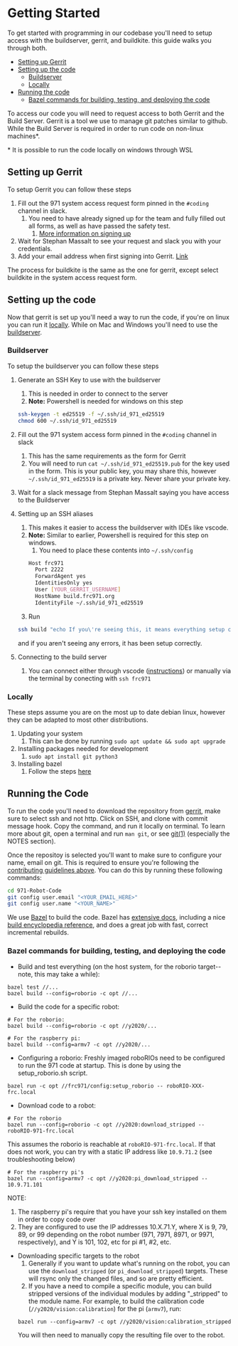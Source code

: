 # Getting Started

To get started with programming in our codebase you'll need to setup access with the buildserver, gerrit, and buildkite.
this guide walks you through both.

* [Setting up Gerrit](#setting-up-gerrit)
* [Setting up the code](#setting-up-the-code)
    * [Buildserver](#buildserver)
    * [Locally](#locally)
* [Running the code](#running-the-code)
    * [Bazel commands for building, testing, and deploying the code](#bazel-commands-for-building-testing-and-deploying-the-code)

To access our code you will need to request access to both Gerrit and the Build Server.
Gerrit is a tool we use to manage git patches similar to github.
While the Build Server is required in order to run code on non-linux machines*.

\* It is possible to run the code locally on windows through WSL

## Setting up Gerrit
To setup Gerrit you can follow these steps
1. Fill out the 971 system access request form pinned in the `#coding` channel in slack.
    1. You need to have already signed up for the team and fully filled out all forms, as well as have passed the safety test.
        1. [More information on signing up](https://frc971.org/join)
2. Wait for Stephan Massalt to see your request and slack you with your credentials.
3. Add your email address when first signing into Gerrit. [Link](https://software.frc971.org/gerrit/settings/#Profile)

The process for buildkite is the same as the one for gerrit, except select buildkite in the system access request form.

## Setting up the code

Now that gerrit is set up you'll need a way to run the code, if you're on linux you can run it [locally](#locally).
While on Mac and Windows you'll need to use the [buildserver](#buildserver).

### Buildserver

To setup the buildserver you can follow these steps
1. Generate an SSH Key to use with the buildserver
    1. This is needed in order to connect to the server
    2. **Note:** Powershell is needed for windows on this step
    ```bash
    ssh-keygen -t ed25519 -f ~/.ssh/id_971_ed25519
    chmod 600 ~/.ssh/id_971_ed25519
    ```
2. Fill out the 971 system access form pinned in the `#coding` channel in slack
    1. This has the same requirements as the form for Gerrit
    2. You will need to run `cat ~/.ssh/id_971_ed25519.pub` for the key used in the form. This is your public key, you may share this, however `~/.ssh/id_971_ed25519` is a private key. Never share your private key.

3. Wait for a slack message from Stephan Massalt saying you have access to the Buildserver

4. Setting up an SSH aliases
    1. This makes it easier to access the buildserver with IDEs like vscode.
    2. **Note:** Similar to earlier, Powershell is required for this step on windows.
        1. You need to place these contents into `~/.ssh/config`
        ```bash
        Host frc971
          Port 2222
          ForwardAgent yes
          IdentitiesOnly yes
          User [YOUR_GERRIT_USERNAME]
          HostName build.frc971.org
          IdentityFile ~/.ssh/id_971_ed25519
        ```
    3. Run
    ```bash
    ssh build "echo If you\'re seeing this, it means everything setup correctly"
    ```
    and if you aren't seeing any errors, it has been setup correctly. 
5. Connecting to the build server
    1. You can connect either through vscode ([instructions](setup-ssh-vscode.md)) or manually via the terminal by conecting with `ssh frc971`


### Locally

These steps assume you are on the most up to date debian linux, however they can be adapted to most other distributions.

1. Updating your system
    1. This can be done by running `sudo apt update && sudo apt upgrade`
2. Installing packages needed for development
    1. `sudo apt install git python3`
3. Installing bazel
    1. Follow the steps [here](https://bazel.build/install/ubuntu)

## Running the Code

To run the code you'll need to download the repository from [gerrit](https://software.frc971.org/gerrit/admin/repos/971-Robot-Code), make sure to select ssh and not http. Click on SSH, and clone with commit message hook. Copy the command, and run it locally on terminal.
To learn more about git, open a terminal and run `man git`, or see [git(1)](https://manpages.debian.org/buster/git-man/git.1.en.html) (especially the NOTES section).

Once the repositoy is selected you'll want to make sure to configure your name, email on git. This is required to ensure you're following the [contributing guidelines above](#contributing). You can do this by running these following commands:
```bash
cd 971-Robot-Code
git config user.email "<YOUR_EMAIL_HERE>"
git config user.name "<YOUR_NAME>"
```
We use [Bazel](http://bazel.io) to build the code. Bazel has [extensive docs](https://docs.bazel.build/versions/master/build-ref.html), including a nice [build encyclopedia reference](https://docs.bazel.build/versions/master/be/overview.html), and does a great job with fast, correct incremental rebuilds.

### Bazel commands for building, testing, and deploying the code
  * Build and test everything (on the host system, for the roborio target-- note, this may take a while):
```
bazel test //...
bazel build --config=roborio -c opt //...
```
  * Build the code for a specific robot:
```console
# For the roborio:
bazel build --config=roborio -c opt //y2020/...
```
```
# For the raspberry pi:
bazel build --config=armv7 -c opt //y2020/...
```

  * Configuring a roborio: Freshly imaged roboRIOs need to be configured to run the 971 code
at startup.  This is done by using the setup_roborio.sh script.
```console
bazel run -c opt //frc971/config:setup_roborio -- roboRIO-XXX-frc.local
```

  * Download code to a robot:
```console
# For the roborio
bazel run --config=roborio -c opt //y2020:download_stripped -- roboRIO-971-frc.local
```
This assumes the roborio is reachable at `roboRIO-971-frc.local`.  If that does not work, you can try with a static IP address like `10.9.71.2` (see troubleshooting below)
```console
# For the raspberry pi's
bazel run --config=armv7 -c opt //y2020:pi_download_stripped -- 10.9.71.101
```
NOTE:
  1. The raspberry pi's require that you have your ssh key installed on them in order to copy code over
  2. They are configured to use the IP addresses 10.X.71.Y, where X is 9, 79, 89, or 99 depending on the robot number (971, 7971, 8971, or 9971, respectively), and Y is 101, 102, etc for pi #1, #2, etc.

  * Downloading specific targets to the robot
    1. Generally if you want to update what's running on the robot, you can use the `download_stripped` (or `pi_download_stripped`) targets.  These will rsync only the changed files, and so are pretty efficient.
    2. If you have a need to compile a specific module, you can build stripped versions of the individual modules by adding "_stripped" to the module name.  For example, to build the calibration code (`//y2020/vision:calibration`) for the pi (`armv7`), run:
    ```console
    bazel run --config=armv7 -c opt //y2020/vision:calibration_stripped
    ```
    You will then need to manually copy the resulting file over to the robot.

